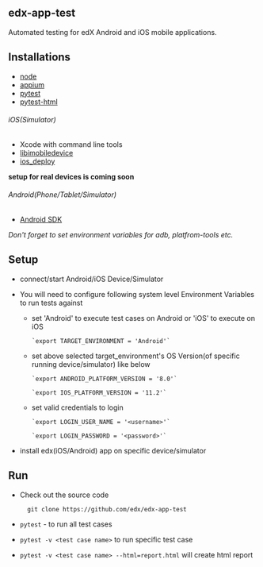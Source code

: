 ## edx-app-test
Automated testing for edX Android and iOS mobile applications.

## Installations
- [node](https://nodejs.org/en/)
- [appium](http://appium.io/)
- [pytest](https://docs.pytest.org/en/latest/getting-started.html)
- [pytest-html](https://pypi.python.org/pypi/pytest-html/)


###### iOS(Simulator)
 - Xcode with command line tools
 - [libimobiledevice](http://www.libimobiledevice.org/)
 - [ios_deploy](https://github.com/phonegap/ios-deploy)

**setup for real devices is coming soon**

###### Android(Phone/Tablet/Simulator)
 - [Android SDK](https://developer.android.com/studio/index.html)

 *Don't forget to set environment variables for adb, platfrom-tools etc.*

## Setup
- connect/start Android/iOS Device/Simulator

- You will need to configure following system level Environment Variables to run tests against

    - set 'Android' to execute test cases on Android or 'iOS' to execute on iOS

          `export TARGET_ENVIRONMENT = 'Android'`

    - set above selected target_environment's OS Version(of specific running device/simulator) like below

          `export ANDROID_PLATFORM_VERSION = '8.0'`

          `export IOS_PLATFORM_VERSION = '11.2'`

    - set valid credentials to login

          `export LOGIN_USER_NAME = '<username>'`

          `export LOGIN_PASSWORD = '<password>'`

- install edx(iOS/Android) app on specific device/simulator


## Run
- Check out the source code

        git clone https://github.com/edx/edx-app-test

- `pytest` - to run all test cases

- `pytest -v <test case name>` to run specific test case

- `pytest -v <test case name> --html=report.html` will create html report
